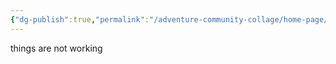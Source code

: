 ```yaml
---
{"dg-publish":true,"permalink":"/adventure-community-collage/home-page/","tags":["gardenEntry"]}
---
```


things are not working

